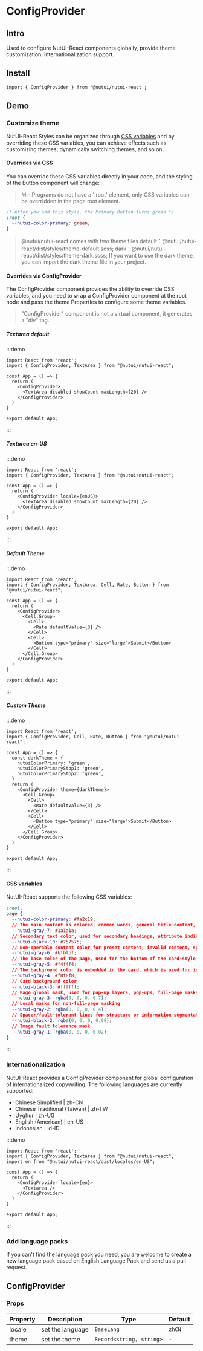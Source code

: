 # ConfigProvider

## Intro

Used to configure NutUI-React components globally, provide theme customization, internationalization support.

## Install

```tsx
import { ConfigProvider } from '@nutui/nutui-react';
```

## Demo

### Customize theme

NutUI-React Styles can be organized through [CSS variables](https://developer.mozilla.org/zh-CN/docs/Web/CSS/Using_CSS_custom_properties) and by overriding these CSS variables, you can achieve effects such as customizing themes, dynamically switching themes, and so on.

#### Overrides via CSS

You can override these CSS variables directly in your code, and the styling of the Button component will change:

> MiniPrograms do not have a ':root' element, only CSS variables can be overridden in the page root element.

```css
/* After you add this style, the Primary Button turns green */
:root {
  --nutui-color-primary: green;
}
```

> @nutui/nutui-react comes with two theme files default：@nutui/nutui-react/dist/styles/theme-default.scss; dark：@nutui/nutui-react/dist/styles/theme-dark.scss; If you want to use the dark theme, you can import the dark theme file in your project.

#### Overrides via ConfigProvider

The ConfigProvider component provides the ability to override CSS variables, and you need to wrap a ConfigProvider component at the root node and pass the theme Properties to configure some theme variables.

> "ConfigProvider" component is not a virtual component, it generates a "div" tag.

##### Textarea default

:::demo

```tsx
import React from 'react';
import { ConfigProvider, TextArea } from "@nutui/nutui-react";

const App = () => {
  return (
    <ConfigProvider>
      <TextArea disabled showCount maxLength={20} />
    </ConfigProvider>
  )
}

export default App;
```

:::

##### Textarea en-US

:::demo

```tsx
import React from 'react';
import { ConfigProvider, TextArea } from "@nutui/nutui-react";

const App = () => {
  return (
    <ConfigProvider locale={enUS}>
      <TextArea disabled showCount maxLength={20} />
    </ConfigProvider>
  )
}

export default App;
```

:::

##### Default Theme

:::demo

```tsx
import React from 'react';
import { ConfigProvider, TextArea, Cell, Rate, Button } from "@nutui/nutui-react";

const App = () => {
  return (
    <ConfigProvider>
      <Cell.Group>
        <Cell>
          <Rate defaultValue={3} />
        </Cell>
        <Cell>
          <Button type="primary" size="large">Submit</Button>
        </Cell>
      </Cell.Group>
    </ConfigProvider>
  )
}

export default App;
```

:::

##### Custom Theme

:::demo

```tsx
import React from 'react';
import { ConfigProvider, Cell, Rate, Button } from "@nutui/nutui-react";

const App = () => {
  const darkTheme = {
    nutuiColorPrimary: 'green',
    nutuiColorPrimaryStop1: 'green',
    nutuiColorPrimaryStop2: 'green',
  }
  return (
    <ConfigProvider theme={darkTheme}>
      <Cell.Group>
        <Cell>
          <Rate defaultValue={3} />
        </Cell>
        <Cell>
          <Button type="primary" size="large">Submit</Button>
        </Cell>
      </Cell.Group>
    </ConfigProvider>
  )
}

export default App;
```

:::

#### CSS variables

NutUI-React supports the following CSS variables:

```css
:root,
page {
  --nutui-color-primary: #fa2c19;
  // The main content is colored, common words, general title content, detailed text browsing, general button text and chart guidance
  --nutui-gray-7: #1a1a1a;
  // Secondary text color, used for secondary headings, attribute indications, non-primary information guidance, etc.
  --nutui-black-10: #757575;
  // Non-operable content color for preset content, invalid content, special non-clickable buttons, component border lines, etc.
  --nutui-gray-6: #bfbfbf;
  // The base color of the page, used for the bottom of the card-style page, is always placed at the bottom of the page.
  --nutui-gray-5: #f4f4f4;
  // The background color is embedded in the card, which is used for information wrapping inside the card, and the perception is weak.
  --nutui-gray-4: #f8f8f8;
  // Card background color
  --nutui-black-3: #ffffff;
  // Page global mask, used for pop-up layers, pop-ups, full-page masks that new features lead to appear
  --nutui-gray-3: rgba(0, 0, 0, 0.7);
  // Local masks for non-full-page masking
  --nutui-gray-2: rgba(0, 0, 0, 0.4);
  // Spacer/fault-tolerant lines for structure or information segmentation
  --nutui-black-2: rgba(0, 0, 0, 0.08);
  // Image fault tolerance mask
  --nutui-gray-1: rgba(0, 0, 0, 0.02);
}

```

:::

### Internationalization

NutUI-React provides a ConfigProvider component for global configuration of internationalized copywriting. The following languages are currently supported:

* Chinese Simplified | zh-CN
* Chinese Traditional (Taiwan) | zh-TW
* Uyghur | zh-UG
* English (American) | en-US
* Indonesian | id-ID

:::demo

```tsx
import React from 'react';
import { ConfigProvider, Textarea } from "@nutui/nutui-react";
import en from "@nutui/nutui-react/dist/locales/en-US";

const App = () => {
  return (
    <ConfigProvider locale={en}>
      <Textarea />
    </ConfigProvider>
  )
}

export default App;
```

:::

### Add language packs

If you can't find the language pack you need, you are welcome to create a new language pack based on English Language Pack and send us a pull request.

## ConfigProvider

### Props

| Property | Description | Type | Default |
| --- | --- | --- | --- |
| locale | set the language | `BaseLang` | `zhCN` |
| theme | set the theme | `Record<string, string>` | `-` |

